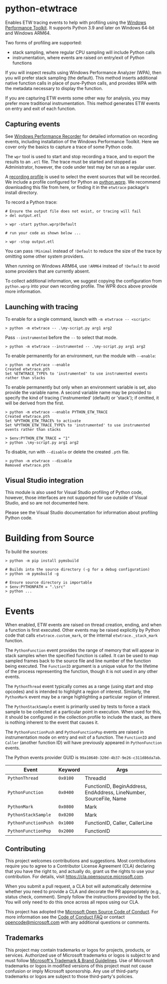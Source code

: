 # python-etwtrace

Enables ETW tracing events to help with profiling using the
[Windows Performance Toolkit](https://learn.microsoft.com/windows-hardware/test/wpt/).
It supports Python 3.9 and later on Windows 64-bit and Windows ARM64.

<!-- TODO: Screenshot in WPA -->

Two forms of profiling are supported:

* stack sampling, where regular CPU sampling will include Python calls
* instrumentation, where events are raised on entry/exit of Python functions

If you will inspect results using Windows Performance Analyzer (WPA),
then you will prefer stack sampling (the default).
This method inserts additional native function calls in place of pure-Python calls,
and provides WPA with the metadata necessary to display the function.

If you are capturing ETW events some other way for analysis,
you may prefer more traditional instrumentation.
This method generates ETW events on entry and exit of each function.

## Capturing events

See [Windows Performance Recorder](https://learn.microsoft.com/windows-hardware/test/wpt/windows-performance-recorder)
for detailed information on recording events,
including installation of the Windows Performance Toolkit.
Here we cover only the basics to capture a trace of some Python code.

The `wpr` tool is used to start and stop recording a trace,
and to export the results to an `.etl` file.
The trace must be started and stopped as Administrator, however,
the code under test may be run as a regular user.

A [recording profile](https://learn.microsoft.com/windows-hardware/test/wpt/recording-profiles)
is used to select the event sources that will be recorded. We include a profile
configured for Python as [python.wprp](https://github.com/microsoft/python-etwtrace/blob/main/src/python.wprp).
We recommend downloading this file from here,
or finding it in the `etwtrace` package's install directory.

To record a Python trace:

```
# Ensure the output file does not exist, or tracing will fail
> del output.etl

> wpr -start python.wprp!Default

# run your code as shown below ...

> wpr -stop output.etl
```

You can pass `!Minimal` instead of `!Default` to reduce the size of the trace by
omitting some other system providers.

When running on Windows ARM64, use `!ARM64` instead of `!Default` to avoid some
providers that are currently absent.

To collect additional information, we suggest copying the configuration from
`python.wprp` into your own recording profile.
The WPR docs above provide more information.

## Launching with tracing

To enable for a single command, launch with `-m etwtrace -- <script>`:

```
> python -m etwtrace -- .\my-script.py arg1 arg2
```

Pass `--instrumented` before the `--` to select that mode.

```
> python -m etwtrace --instrumented -- .\my-script.py arg1 arg2
```

To enable permanently for an environment, run the module with `--enable`:

```
> python -m etwtrace --enable
Created etwtrace.pth
Set %ETWTRACE_TYPE% to 'instrumented' to use instrumented events rather than stacks
```

To enable permanently but only when an environment variable is set, also provide
the variable name. A second variable name may be provided to specify the kind
of tracing ('instrumented' (default) or 'stack'); if omitted, it will be derived
from the first.

```
> python -m etwtrace --enable PYTHON_ETW_TRACE
Created etwtrace.pth
Set %PYTHON_ETW_TRACE% to activate
Set %PYTHON_ETW_TRACE_TYPE% to 'instrumented' to use instrumented events rather than stacks

> $env:PYTHON_ETW_TRACE = "1"
> python .\my-script.py arg1 arg2
```

To disable, run with `--disable` or delete the created `.pth` file.

```
> python -m etwtrace --disable
Removed etwtrace.pth
```

## Visual Studio integration

This module is also used for Visual Studio profiling of Python code, however,
those interfaces are not supported for use outside of Visual Studio,
and so are not documented here.

Please see the Visual Studio documentation for information about profiling
Python code.

# Building from Source

To build the sources:

```
> python -m pip install pymsbuild

# Builds into the source directory (-g for a debug configuration)
> python -m pymsbuild -g

# Ensure source directory is importable
> $env:PYTHONPATH = ".\src"
> python ...
```

# Events

When enabled, ETW events are raised on thread creation, ending, and when a
function is first executed. Other events may be raised explicitly by Python code
that calls `etwtrace.custom_mark`, or the internal `etwtrace._stack_mark`
function.

The `PythonFunction` event provides the range of memory that will appear in
stack samples when the specified function is called. It can be used to map
sampled frames back to the source file and line number of the function being
executed. The `FunctionID` argument is a unique value for the lifetime of the
process representing the function, though it is not used in any other events.

The `PythonThread` event typically comes as a range (using start and stop
opcodes) and is intended to highlight a region of interest. Similarly, the
`PythonMark` event may be a range highlighting a particular region of interest.

The `PythonStackSample` event is primarily used by tests to force a stack sample
to be collected at a particular point in execution. When used for this, it
should be configured in the collection profile to include the stack, as there is
nothing inherent to the event that causes it.

The `PythonFunctionPush` and `PythonFunctionPop` events are raised in
instrumentation mode on entry and exit of a function. The `FunctionID` and
`Caller` (another function ID) will have previously appeared in `PythonFunction`
events.

The Python events provider GUID is `99a10640-320d-4b37-9e26-c311d86da7ab`.

| Event | Keyword | Args |
|-------|---------|------|
| `PythonThread` |  `0x0100` | ThreadId |
| `PythonFunction` | `0x0400` | FunctionID, BeginAddress, EndAddress, LineNumber, SourceFile, Name |
| `PythonMark` | `0x0800` | Mark |
| `PythonStackSample` | `0x0200` | Mark |
| `PythonFunctionPush` | `0x1000` | FunctionID, Caller, CallerLine |
| `PythonFunctionPop` | `0x2000` | FunctionID |

## Contributing

This project welcomes contributions and suggestions.  Most contributions require you to agree to a
Contributor License Agreement (CLA) declaring that you have the right to, and actually do, grant us
the rights to use your contribution. For details, visit https://cla.opensource.microsoft.com.

When you submit a pull request, a CLA bot will automatically determine whether you need to provide
a CLA and decorate the PR appropriately (e.g., status check, comment). Simply follow the instructions
provided by the bot. You will only need to do this once across all repos using our CLA.

This project has adopted the [Microsoft Open Source Code of Conduct](https://opensource.microsoft.com/codeofconduct/).
For more information see the [Code of Conduct FAQ](https://opensource.microsoft.com/codeofconduct/faq/) or
contact [opencode@microsoft.com](mailto:opencode@microsoft.com) with any additional questions or comments.

## Trademarks

This project may contain trademarks or logos for projects, products, or services. Authorized use of Microsoft 
trademarks or logos is subject to and must follow 
[Microsoft's Trademark & Brand Guidelines](https://www.microsoft.com/en-us/legal/intellectualproperty/trademarks/usage/general).
Use of Microsoft trademarks or logos in modified versions of this project must not cause confusion or imply Microsoft sponsorship.
Any use of third-party trademarks or logos are subject to those third-party's policies.
